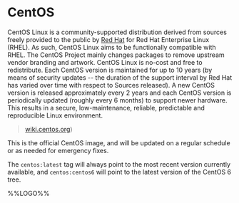 # CentOS

CentOS Linux is a community-supported distribution derived from sources
freely provided to the public by [Red Hat](ftp://ftp.redhat.com/pub/redhat/linux/enterprise/)
for Red Hat Enterprise Linux (RHEL). As such, CentOS Linux aims to be
functionally compatible with RHEL. The CentOS Project mainly changes
packages to remove upstream vendor branding and artwork. CentOS Linux
is no-cost and free to redistribute. Each CentOS version is maintained
for up to 10 years (by means of security updates -- the duration of the
support interval by Red Hat has varied over time with respect to Sources
released). A new CentOS version is released approximately every 2 years
and each CentOS version is periodically updated (roughly every 6 months)
to support newer hardware. This results in a secure, low-maintenance,
reliable, predictable and reproducible Linux environment.


> [wiki.centos.org](https://wiki.centos.org/FrontPage))

This is the official CentOS image, and will be updated on a regular schedule or
as needed for emergency fixes.

The `centos:latest` tag will always point to the most recent version currently
available, and `centos:centos6` will point to the latest version of the CentOS 6 tree.

%%LOGO%%
